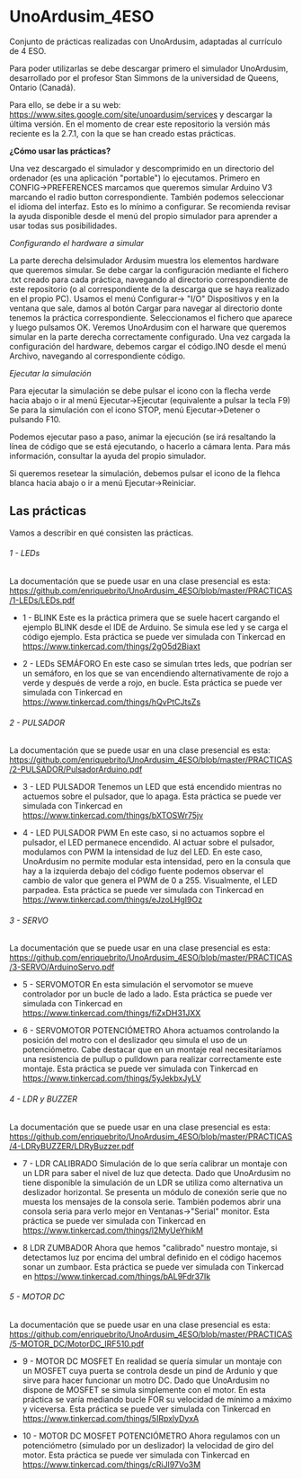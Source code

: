 # UnoArdusim_4ESO
Conjunto de prácticas realizadas con UnoArdusim, adaptadas al currículo de 4 ESO.

Para poder utilizarlas se debe descargar primero el simulador UnoArdusim, desarrollado por el profesor Stan Simmons de la universidad de Queens, Ontario (Canadá).

Para ello, se debe ir a su web:
https://www.sites.google.com/site/unoardusim/services
y descargar la última versión.
En el momento de crear este repositorio la versión más reciente es la 2.7.1, con la que se han creado estas prácticas.

**¿Cómo usar las prácticas?**

Una vez descargado el simulador y descomprimido en un directorio del ordenador (es una aplicación "portable") lo ejecutamos.
Primero en CONFIG->PREFERENCES marcamos que queremos simular Arduino V3 marcando el radio button correspondiente. También podemos seleccionar el idioma del interfaz. Esto es lo mínimo a configurar. Se recomienda revisar la ayuda disponible desde el menú del propio simulador para aprender a usar todas sus posibilidades.

_Configurando el hardware a simular_

La parte derecha delsimulador Ardusim muestra los elementos hardware que queremos simular. Se debe cargar la configuración mediante el fichero .txt creado para cada práctica, navegando al directorio correspondiente de este repositorio (o al correspondiente de la descarga que se haya realizado en el propio PC). Usamos el menú Configurar-> "I/O" Dispositivos y en la ventana que sale, damos al botón Cargar para navegar al directorio donte tenemos la práctica correspondiente. Seleccionamos el fichero que aparece y luego pulsamos OK. Veremos UnoArdusim con el harware que queremos simular en la parte derecha correctamente configurado.
Una vez cargada la configuración del hardware, debemos cargar el código.INO desde el menú Archivo, navegando al correspondiente código.

_Ejecutar la simulación_

Para ejecutar la simulación se debe pulsar el icono con la flecha verde hacia abajo o ir al menú Ejecutar->Ejecutar (equivalente a pulsar la tecla F9)
Se para la simulación con el icono STOP, menú Ejecutar->Detener o pulsando F10.

Podemos ejecutar paso a paso, animar la ejecución (se irá resaltando la línea de código que se está ejecutando, o hacerlo a cámara lenta. Para más información, consultar la ayuda del propio simulador.

Si queremos resetear la simulación, debemos pulsar el icono de la flehca blanca hacia abajo o ir a menú Ejecutar->Reiniciar.

## Las prácticas

Vamos a describir en qué consisten las prácticas.


###### 1 - LEDs

La documentación que se puede usar en una clase presencial es esta:
https://github.com/enriquebrito/UnoArdusim_4ESO/blob/master/PRACTICAS/1-LEDs/LEDs.pdf

* 1 - BLINK
Este es la práctica primera que se suele hacert cargando el ejemplo BLINK desde el IDE de Arduino. Se simula ese led y se carga el código ejemplo.
Esta práctica se puede ver simulada con Tinkercad en https://www.tinkercad.com/things/2gO5d2Biaxt

* 2 - LEDs SEMÁFORO
En este caso se simulan trtes leds, que podrían ser un semáforo, en los que se van encendiendo alternativamente de rojo a verde y después de verde a rojo, en bucle.
Esta práctica se puede ver simulada con Tinkercad en https://www.tinkercad.com/things/hQvPtCJtsZs


###### 2 - PULSADOR

La documentación que se puede usar en una clase presencial es esta:
https://github.com/enriquebrito/UnoArdusim_4ESO/blob/master/PRACTICAS/2-PULSADOR/PulsadorArduino.pdf

* 3 - LED PULSADOR
Tenemos un LED que está encendido mientras no actuemos sobre el pulsador, que lo apaga.
Esta práctica se puede ver simulada con Tinkercad en https://www.tinkercad.com/things/bXTOSWr75jv

* 4 - LED PULSADOR PWM
En este caso, si no actuamos sopbre el pulsador, el LED permanece encendido. Al actuar sobre el pulsador, modulamos con PWM la intensidad de luz del LED. En este caso, UnoArdusim no permite modular esta intensidad, pero en la consula que hay a la izquierda debajo del código fuente podemos observar el cambio de valor que genera el PWM de 0 a 255. Visualmente, el LED parpadea.
Esta práctica se puede ver simulada con Tinkercad en https://www.tinkercad.com/things/eJzoLHgI9Oz


###### 3 - SERVO

La documentación que se puede usar en una clase presencial es esta:
https://github.com/enriquebrito/UnoArdusim_4ESO/blob/master/PRACTICAS/3-SERVO/ArduinoServo.pdf

* 5 - SERVOMOTOR
En esta simulación el servomotor se mueve controlador por un bucle de lado a lado.
Esta práctica se puede ver simulada con Tinkercad en https://www.tinkercad.com/things/fiZxDH31JXX

* 6 - SERVOMOTOR POTENCIÓMETRO
Ahora actuamos controlando la posición del motro con el deslizador qeu simula el uso de un potenciómetro. Cabe destacar que en un montaje real necesitaríamos una resistencia de pullup o pulldown para realizar correctamente este montaje.
Esta práctica se puede ver simulada con Tinkercad en https://www.tinkercad.com/things/5yJekbxJyLV
  
  
###### 4 - LDR y BUZZER

La documentación que se puede usar en una clase presencial es esta:
https://github.com/enriquebrito/UnoArdusim_4ESO/blob/master/PRACTICAS/4-LDRyBUZZER/LDRyBuzzer.pdf

* 7 - LDR CALIBRADO
Simulación de lo que sería calibrar un montaje con un LDR para saber el nivel de luz que detecta. Dado que UnoArdusim no tiene disponible la simulación de un LDR se utiliza como alternativa un deslizador horizontal. Se presenta un módulo de conexión serie que no muesta los mensajes de la consola serie. También podemos abrir una consola seria para verlo mejor en Ventanas->"Serial" monitor.
Esta práctica se puede ver simulada con Tinkercad en https://www.tinkercad.com/things/l2MyUeYhikM

* 8 LDR ZUMBADOR
Ahora que hemos "calibrado" nuestro montaje, si detectamos luz por encima del umbral definido en el código hacemos sonar un zumbaor.
Esta práctica se puede ver simulada con Tinkercad en https://www.tinkercad.com/things/bAL9Fdr37Ik


###### 5 - MOTOR DC

La documentación que se puede usar en una clase presencial es esta:
https://github.com/enriquebrito/UnoArdusim_4ESO/blob/master/PRACTICAS/5-MOTOR_DC/MotorDC_IRF510.pdf

* 9 - MOTOR DC MOSFET
En realidad se quería simular un montaje con un MOSFET cuya puerta se controla desde un pind de Ardunio y que sirve para hacer funcionar un motro DC. Dado que UnoArdusim no dispone de MOSFET se simula simplemente con el motor. En esta práctica se varía mediando bucle FOR su velocidad de mínimo a máximo y viceversa.
Esta práctica se puede ver simulada con Tinkercad en https://www.tinkercad.com/things/5IRpxlyDyxA

* 10 - MOTOR DC MOSFET POTENCIÓMETRO
Ahora regulamos con un potenciómetro (simulado por un deslizador) la velocidad de giro del motor.
Esta práctica se puede ver simulada con Tinkercad en https://www.tinkercad.com/things/cRiJl97Vo3M
  

